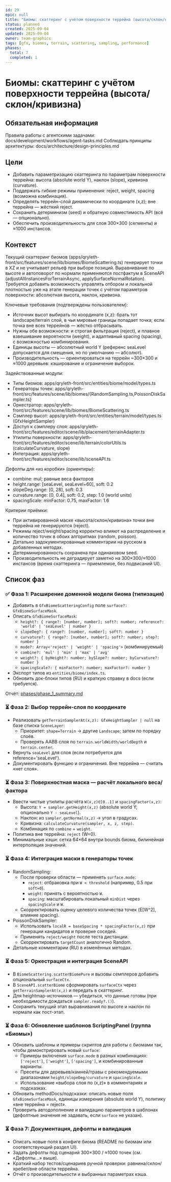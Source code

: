 ```yaml
---
id: 29
epic: null
title: "Биомы: скаттеринг с учётом поверхности террейна (высота/склон/кривизна)"
status: planned
created: 2025-09-04
updated: 2025-09-04
owner: team-graphics
tags: [gfx, biomes, terrain, scattering, sampling, performance]
phases:
  total: 7
  completed: 1
---
```


# Биомы: скаттеринг с учётом поверхности террейна (высота/склон/кривизна)

## Обязательная информация
Правила работы с агентскими задачами: docs/development/workflows/agent-tasks.md
Соблюдать принципы архитектуры: docs/architecture/design-principles.md

## Цели
- Добавить параметризацию скаттеринга по параметрам поверхности террейна: высота (absolute world Y), наклон (slope), кривизна (curvature).
- Поддержать гибкие режимы применения: reject, weight, spacing (возможна комбинация).
- Определять террейн-слой динамически по координате (x,z); вне террейна — жёсткий reject.
- Сохранить детерминизм (seed) и обратную совместимость API (всё — опционально).
- Обеспечить производительность для слоя 300×300 (сегменты) и ≈1000 инстансов.

## Контекст
Текущий скаттеринг биомов (apps/qryleth-front/src/features/scene/lib/biomes/BiomeScattering.ts) генерирует точки в XZ и не учитывает рельеф при выборе позиций. Выравнивание по высоте и автоповорот по нормали применяются постфактум в SceneAPI (adjustAllInstancesForTerrainAsync, applySurfaceNormalRotation). Требуется добавить возможность управлять отбором и локальной плотностью уже на этапе генерации точек с учётом параметров поверхности: абсолютная высота, наклон, кривизна.

Ключевые требования (подтверждены пользователем):
- Источник высот выбирать по координате (x,z): брать тот landscape/terrain слой, в чьи мировые границы попадает точка; если точка вне всех террейнов — жёстко отбрасывать.
- Нужны обе возможности: и строгая фильтрация (reject), и плавное взвешивание вероятности (weight), и адаптивный spacing (spacing), с возможностью комбинирования.
- Единицы высоты — абсолютный world Y (референс seaLevel допускается для смещения, но по умолчанию — абсолют).
- Производительность — ориентироваться на террейн ~300×300 и ≈1000 деревьев: кэширование и ограничение выборок.

Задействованные модули:
- Типы биомов: apps/qryleth-front/src/entities/biome/model/types.ts
- Генераторы точек: apps/qryleth-front/src/features/scene/lib/biomes/{RandomSampling.ts,PoissonDiskSampler.ts}
- Оркестратор: apps/qryleth-front/src/features/scene/lib/biomes/BiomeScattering.ts
- Сэмплер высот: apps/qryleth-front/src/entities/terrain/model/types.ts (GfxHeightSampler)
- Доступ к сэмплеру слоя: apps/qryleth-front/src/features/editor/scene/lib/placement/terrainAdapter.ts
- Утилиты поверхности: apps/qryleth-front/src/features/editor/scene/lib/terrain/colorUtils.ts (calculateCurvature, slope)
- Интеграция: apps/qryleth-front/src/features/editor/scene/lib/sceneAPI.ts

Дефолты для «из коробки» (ориентиры):
- combine: mul; равные веса факторов
- height.range: [seaLevel, seaLevel+60], soft: 0.2
- slopeDeg.range: [0, 28], soft: 0.3
- curvature.range: [0, 0.4], soft: 0.2, step: 1.0 (world units)
- spacingScale: minFactor: 0.75, maxFactor: 1.6

Критерии приёмки:
- При активированной маске «высота/склон/кривизна» точки вне террейна не генерируются (reject).
- Режимы reject/weight/spacing корректно влияют на распределение и количество точек в обоих алгоритмах (random, poisson).
- Детально задокументированные комментарии на русском в добавленных методах.
- Детерминированность сохранена при одинаковом seed.
- Производительность не деградирует заметно на 300×300/≈1000 инстансов (время скаттеринга — приемлемое, без подвисаний UI).

## Список фаз

### ✅ Фаза 1: Расширение доменной модели биома (типизация)
- Добавить в `GfxBiomeScatteringConfig` поле `surface?: GfxBiomeSurfaceMask`.
- Описать `GfxBiomeSurfaceMask`:
  - `height?: { range?: [number, number]; soft?: number; reference?: 'world' | 'seaLevel' | number }`
  - `slopeDeg?: { range?: [number, number]; soft?: number }`
  - `curvature?: { range?: [number, number]; soft?: number; step?: number }`
  - `mode?: Array<'reject' | 'weight' | 'spacing'>` (комбинируемый)
  - `combine?: 'mul' | 'min' | 'max' | 'avg'`
  - `weight?: { byHeight?: number; bySlope?: number; byCurvature?: number }`
  - `spacingScale?: { minFactor?: number; maxFactor?: number }`
- Экспорт типов из `entities/biome/index.ts`.
- Обновить док-блоки типов (RU) и краткую справку в docs (если требуется).

Отчёт: [phases/phase_1_summary.md](phases/phase_1_summary.md)

### ⏳ Фаза 2: Выбор террейн-слоя по координате
- Реализовать `getTerrainSamplerAt(x,z): GfxHeightSampler | null` на базе списка `SceneLayer`:
  - Приоритет: `shape=Terrain` → другие `Landscape`; затем по порядку слоёв.
  - Проверять AABB слоя по `terrain.worldWidth/worldDepth` и `terrain.center`.
- Вернуть `seaLevel` для слоя (если потребуется для reference='seaLevel').
- Документировать функцию и ограничения. Вне террейна — считать «нет слоя».

### ⏳ Фаза 3: Поверхностная маска — расчёт локального веса/фактора
- Ввести чистые утилиты расчёта `W(x,z)∈[0..1]` и `spacingFactor(x,z)`:
  - Высота: `Y = sampler.getHeight(x,z)` (absolute world Y; опционально `Y - seaLevel`).
  - Наклон: из `sampler.getNormal(x,z)` → угол в градусах.
  - Кривизна: `calculateCurvature(sampler, x, z, step)`.
  - Комбинация по `combine` + `weight`.
- Политика вне террейна: `reject` (W=0).
- Минимальные кэши: сетка 64×64 внутри bounds биома, билинейная интерполяция значений.

### ⏳ Фаза 4: Интеграция маски в генераторы точек
- RandomSampling:
  - После проверки области — применять `surface.mode`:
    - `reject`: отбраковка при `W < threshold` (например, 0.5 при `soft=0`).
    - `weight`: принять с вероятностью `W`.
    - `spacing`: масштабировать локальный `minDist` через `spacingScale` и `W`.
  - Скорректировать оценку целевого количества точек (E[W^2], влияние spacing).
- PoissonDiskSampler:
  - Использовать `localR = baseSpacing * spacingFactor(x,z)` при генерации кандидатов и проверке соседей.
  - Применять `reject/weight` после теста дистанции.
  - Скорректировать `targetCount` аналогично Random.
- Детальные комментарии (RU) в изменённых методах.

### ⏳ Фаза 5: Оркестрация и интеграция SceneAPI
- В `BiomeScattering.scatterBiomePure` и вызовы семплеров добавить опциональный `surfaceCtx`.
- В `SceneAPI.scatterBiome` сформировать `surfaceCtx` через `getTerrainSamplerAt(x,z)` и передать в скаттеринг.
- Для heightmap-источников — убедиться, что данные готовы (при необходимости дождаться `sampler.ready?.()`).
- Сохранить текущий этап выравнивания по высоте и наклон по нормали как пост-этап.

### ⏳ Фаза 6: Обновление шаблонов ScriptingPanel (группа «Биомы»)
- Обновить шаблоны и примеры скриптов для работы с биомами так, чтобы демонстрировать новый `surface`:
  - Примеры включения `surface.mode` в разных комбинациях: `['reject']`, `['weight']`, `['spacing']`, и комбинированные варианты.
  - Пресеты для деревьев/камней/травы с рекомендуемыми диапазонами `height/slopeDeg/curvature` и `spacingScale`.
  - Использование «выбора слоя по (x,z)» в комментариях и подсказках.
- Обновить methodDocs/подсказки: описать новые поля `GfxBiomeSurfaceMask`, единицы измерения (absolute world Y), политику «вне террейна = reject».
- Проверить автодополнение и валидацию параметров в шаблонах (дефолтные значения не задавать, если `surface` не указан).

### ⏳ Фаза 7: Документация, дефолты и валидация
- Описать новые поля в конфиге биома (README по биомам или соответствующий раздел UI).
- Задать дефолты под сценарий 300×300 / ≈1000 точек (см. «Дефолты…» выше).
- Краткий набор тестов/сценариев ручной проверки: равнина/склон/хребет/вне области террейна.
- Отчёт о производительности и выбранных параметрах кэша.

